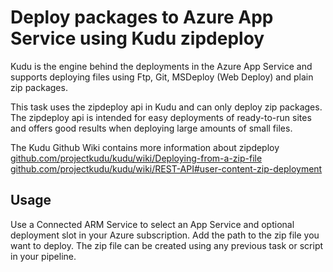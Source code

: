 # Deploy packages to Azure App Service using Kudu zipdeploy

Kudu is the engine behind the deployments in the Azure App Service and supports deploying  files using Ftp, Git, MSDeploy (Web Deploy) and plain zip packages.

This task uses the zipdeploy api in Kudu and can only deploy zip packages. The zipdeploy api is intended for easy deployments of ready-to-run sites and offers good results when deploying large amounts of small files.

The Kudu Github Wiki contains more information about zipdeploy  
[github.com/projectkudu/kudu/wiki/Deploying-from-a-zip-file](https://github.com/projectkudu/kudu/wiki/Deploying-from-a-zip-file)  
[github.com/projectkudu/kudu/wiki/REST-API#user-content-zip-deployment](https://github.com/projectkudu/kudu/wiki/REST-API#user-content-zip-deployment)

## Usage

Use a Connected ARM Service to select an App Service and optional deployment slot in your Azure subscription.
Add the path to the zip file you want to deploy. The zip file can be created using any previous task or script in your pipeline. 